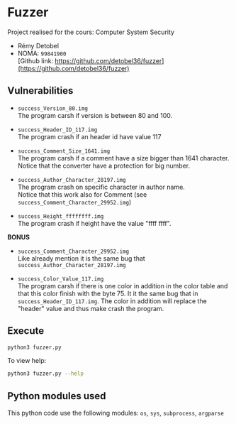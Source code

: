 # Fuzzer

Project realised for the cours: Computer System Security
- Rémy Detobel
- NOMA: `99841900`    
[Github link: https://github.com/detobel36/fuzzer](https://github.com/detobel36/fuzzer)


## Vulnerabilities

- `success_Version_80.img`    
    The program carsh if version is between 80 and 100. 

- `success_Header_ID_117.img`    
    The program crash if an header id have value 117

- `success_Comment_Size_1641.img`    
    The program carsh if a comment have a size bigger than 1641 character. Notice that the converter
    have a protection for big number.

- `success_Author_Character_28197.img`    
    The program crash on specific character in author name.   
    Notice that this work also for Comment (see `success_Comment_Character_29952.img`)

- `success_Height_ffffffff.img`    
    The program crash if height have the value "ffff ffff".


**BONUS**

- `success_Comment_Character_29952.img`    
    Like already mention it is the same bug that `success_Author_Character_28197.img`

- `success_Color_Value_117.img`    
    The program carsh if there is one color in addition in the color table and that this color
    finish with the byte 75. It it the same bug that in `success_Header_ID_117.img`. The color
    in addition will replace the "header" value and thus make crash the program.


## Execute

```BASH
python3 fuzzer.py
```

To view help:
```BASH
python3 fuzzer.py --help
```


## Python modules used
This python code use the following modules: `os`, `sys`, `subprocess`, `argparse`
